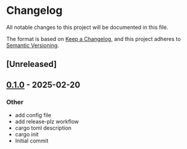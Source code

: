 # Changelog

All notable changes to this project will be documented in this file.

The format is based on [Keep a Changelog](https://keepachangelog.com/en/1.0.0/),
and this project adheres to [Semantic Versioning](https://semver.org/spec/v2.0.0.html).

## [Unreleased]

## [0.1.0](https://github.com/marcoieni/rustnation-marco-test-25/releases/tag/v0.1.0) - 2025-02-20

### Other

- add config file
- add release-plz workflow
- cargo toml description
- cargo init
- Initial commit
